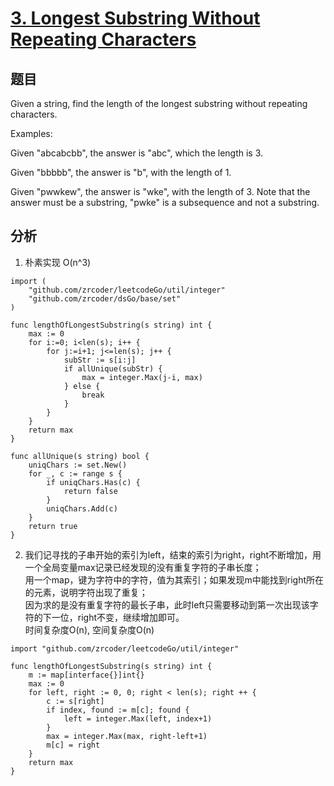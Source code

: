 # [3. Longest Substring Without Repeating Characters](https://leetcode.com/problems/longest-substring-without-repeating-characters/)

## 题目
Given a string, find the length of the longest substring without repeating characters.

Examples:

Given "abcabcbb", the answer is "abc", which the length is 3.

Given "bbbbb", the answer is "b", with the length of 1.

Given "pwwkew", the answer is "wke", with the length of 3. Note that the answer must be a substring, "pwke" is a subsequence and not a substring.

## 分析
1. 朴素实现 O(n^3)
```
import (
	"github.com/zrcoder/leetcodeGo/util/integer"
	"github.com/zrcoder/dsGo/base/set"
)

func lengthOfLongestSubstring(s string) int {
	max := 0
	for i:=0; i<len(s); i++ {
		for j:=i+1; j<=len(s); j++ {
			subStr := s[i:j]
			if allUnique(subStr) {
				max = integer.Max(j-i, max)
			} else {
				break
			}
		}
	}
	return max
}

func allUnique(s string) bool {
	uniqChars := set.New()
	for _, c := range s {
		if uniqChars.Has(c) {
			return false
		}
		uniqChars.Add(c)
	}
	return true
}
```
2. 我们记寻找的子串开始的索引为left，结束的索引为right，right不断增加，用一个全局变量max记录已经发现的没有重复字符的子串长度；<br>
用一个map，键为字符中的字符，值为其索引；如果发现m中能找到right所在的元素，说明字符出现了重复；<br>
因为求的是没有重复字符的最长子串，此时left只需要移动到第一次出现该字符的下一位，right不变，继续增加即可。<br>
时间复杂度O(n), 空间复杂度O(n)
```
import "github.com/zrcoder/leetcodeGo/util/integer"

func lengthOfLongestSubstring(s string) int {
	m := map[interface{}]int{}
	max := 0
	for left, right := 0, 0; right < len(s); right ++ {
		c := s[right]
		if index, found := m[c]; found {
			left = integer.Max(left, index+1)
		}
		max = integer.Max(max, right-left+1)
		m[c] = right
	}
	return max
}
```
